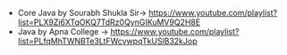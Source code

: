 - Core Java by Sourabh Shukla Sir->    https://www.youtube.com/playlist?list=PLX9Zi6XTqOKQ7TdRz0QynGIKuMV9Q2H8E
- Java by Apna College -> https://www.youtube.com/playlist?list=PLfqMhTWNBTe3LtFWcvwpqTkUSlB32kJop
